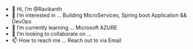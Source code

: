 - 👋 Hi, I’m @Ravikanth
- 👀 I’m interested in ... Building MicroServices, Spring boot Application && DevOps
- 🌱 I’m currently learning ... Microsoft AZURE
- 💞️ I’m looking to collaborate on ...
- 📫 How to reach me ... Reach out to via Email

<!---
Ravikanth32/Ravikanth32 is a ✨ special ✨ repository because its `README.md` (this file) appears on your GitHub profile.
You can click the Preview link to take a look at your changes.
--->
